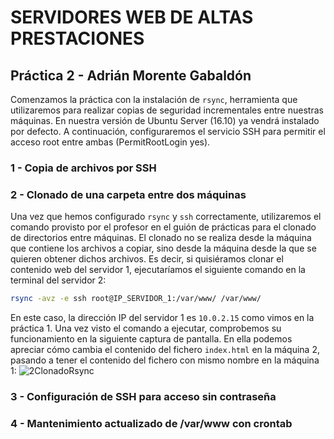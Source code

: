 # SERVIDORES WEB DE ALTAS PRESTACIONES
## Práctica 2 - Adrián Morente Gabaldón

Comenzamos la práctica con la instalación de ```rsync```, herramienta que utilizaremos para realizar copias de seguridad incrementales entre nuestras máquinas. En nuestra versión de Ubuntu Server (16.10) ya vendrá instalado por defecto. A continuación, configuraremos el servicio SSH para permitir el acceso root entre ambas (PermitRootLogin yes).

### 1 - Copia de archivos por SSH


### 2 - Clonado de una carpeta entre dos máquinas
Una vez que hemos configurado ```rsync``` y ```ssh``` correctamente, utilizaremos el comando provisto por el profesor en el guión de prácticas para el clonado de directorios entre máquinas. El clonado no se realiza desde la máquina que contiene los archivos a copiar, sino desde la máquina desde la que se quieren obtener dichos archivos. Es decir, si quisiéramos clonar el contenido web del servidor 1, ejecutaríamos el siguiente comando en la terminal del servidor 2:
```bash
rsync -avz -e ssh root@IP_SERVIDOR_1:/var/www/ /var/www/
```
En este caso, la dirección IP del servidor 1 es ```10.0.2.15``` como vimos en la práctica 1. Una vez visto el comando a ejecutar, comprobemos su funcionamiento en la siguiente captura de pantalla. En ella podemos apreciar cómo cambia el contenido del fichero ```index.html``` en la máquina 2, pasando a tener el contenido del fichero con mismo nombre en la máquina 1:
![2ClonadoRsync](https://github.com/adrianmorente/SWAP_UGR/blob/master/Practicas/Practica2/images/2ClonadoRsync)

### 3 - Configuración de SSH para acceso sin contraseña


### 4 - Mantenimiento actualizado de /var/www con crontab
